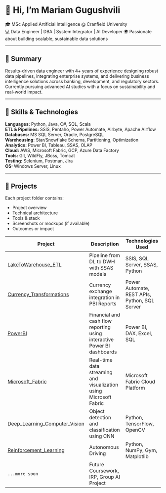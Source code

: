 # 👋 Hi, I’m Mariam Gugushvili

🎓 MSc Applied Artificial Intelligence @ Cranfield University  
💻 Data Engineer | DBA | System Integrator | AI Developer
🌍 Passionate about building scalable, sustainable data solutions  

---

## 🧠 Summary

Results-driven data engineer with 4+ years of experience designing robust data pipelines, integrating enterprise systems, and delivering business intelligence solutions across banking, development, and regulatory sectors. Currently pursuing advanced AI studies with a focus on sustainability and real-world impact.

---

## 🔧 Skills & Technologies

**Languages:** Python, Java, C#, SQL, Scala  
**ETL & Pipelines:** SSIS, Pentaho, Power Automate, Airbyte, Apache Airflow  
**Databases:** MS SQL Server, Oracle, PostgreSQL  
**Warehousing:** Star/Snowflake Schema, Partitioning, Optimization  
**Analytics:** Power BI, Tableau, SSAS, OLAP  
**Cloud:** AWS, Microsoft Fabric, GCP, Azure Data Factory  
**Tools:** Git, WildFly, JBoss, Tomcat  
**Testing:** Selenium, Postman, Jira  
**OS:** Windows Server, Linux  

---

## 📁 Projects

Each project folder contains:
- Project overview
- Technical architecture
- Tools & stack
- Screenshots or mockups (if available)
- Outcomes or impact

| Project | Description | Technologies Used |
|--------|-------------|-------------------|
| [LakeToWarehouse_ETL](./LakeToWarehouse_ETL) | Pipeline from DL to DWH with SSAS models | SSIS, SQL Server, SSAS, Python|
| [Currency_Transformations](./Currency_Transformations) | Currency exchange integration in PBI Reports| Power Automate, REST APIs, Python, SQL Server|
| [PowerBI](./PowerBI) | Financial and cash flow reporting using interactive Power BI dashboards | Power BI, DAX, Excel, SQL |
| [Microsoft_Fabric](./Microsoft_Fabric) | Real-time data streaming and visualization using Microsoft Fabric | Microsoft Fabric Cloud Platform |
| [Deep_Learning_Computer_Vision](./DL_Object_Detection) | Object detection and classification using CNN | Python, TensorFlow, OpenCV |
| [Reinforcement_Learning](./DRL_Autonomous_Driving) | Autonomous Driving | Python, NumPy, Gym, Matplotlib |
| `...more soon` | Future Coursework, IRP, Group AI Project | |
